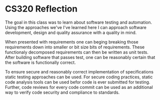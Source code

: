 # CS320 Reflection

The goal in this class was to learn about software testing and automation.
Using the approaches we've I've learned here I can approach software development, design and quality assurance with a quality in mind.

When presented with requirements one can beging breaking those requirements down into smaller or bit size bits of requirements.  These functionaly decomposed requirements can then be written as unit tests.  After building software that passes test, one can be reasonably certain that the software is functionally correct.  

To ensure secure and reasonably correct implementation of specifications static testing approaches can be used.  For secure coding practices, static code analysis tools can be used befor code is ever submitted for testing.  Further, code reviews for every code commit can be used as an additional way to verify code security and compliance to standards.
